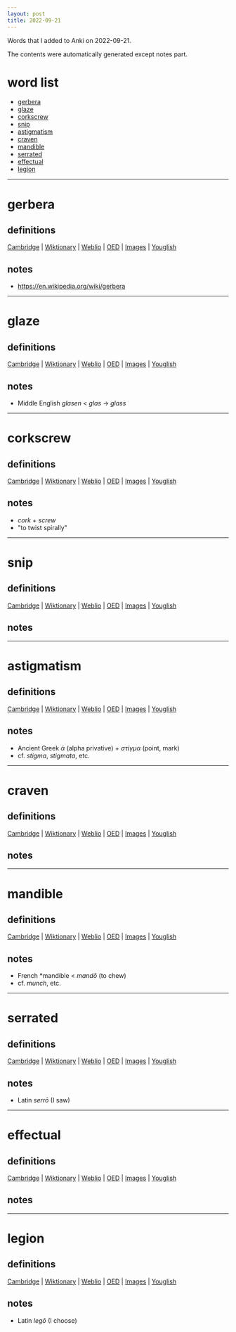 ```yaml
---
layout: post
title: 2022-09-21
---
```


Words that I added to Anki on 2022-09-21.

The contents were automatically generated except notes part.
# word list
- [gerbera](#gerbera)
- [glaze](#glaze)
- [corkscrew](#corkscrew)
- [snip](#snip)
- [astigmatism](#astigmatism)
- [craven](#craven)
- [mandible](#mandible)
- [serrated](#serrated)
- [effectual](#effectual)
- [legion](#legion)

---

# gerbera
## definitions
[Cambridge](https://dictionary.cambridge.org/us/dictionary/english/gerbera)
|
[Wiktionary](https://en.wiktionary.org/wiki/gerbera#English)
|
[Weblio](https://ejje.weblio.jp/content_find?query=gerbera&searchType=exact)
|
[OED](https://www.oed.com/search?q=gerbera)
|
[Images](https://www.google.com/search?tbm=isch&q=gerbera)
|
[Youglish](https://youglish.com/pronounce/gerbera/english/us)

## notes
- <https://en.wikipedia.org/wiki/gerbera>

---

# glaze
## definitions
[Cambridge](https://dictionary.cambridge.org/us/dictionary/english/glaze)
|
[Wiktionary](https://en.wiktionary.org/wiki/glaze#English)
|
[Weblio](https://ejje.weblio.jp/content_find?query=glaze&searchType=exact)
|
[OED](https://www.oed.com/search?q=glaze)
|
[Images](https://www.google.com/search?tbm=isch&q=glaze)
|
[Youglish](https://youglish.com/pronounce/glaze/english/us)

## notes
- Middle English *glasen* &lt; *glas* -&gt; *glass*

---

# corkscrew
## definitions
[Cambridge](https://dictionary.cambridge.org/us/dictionary/english/corkscrew)
|
[Wiktionary](https://en.wiktionary.org/wiki/corkscrew#English)
|
[Weblio](https://ejje.weblio.jp/content_find?query=corkscrew&searchType=exact)
|
[OED](https://www.oed.com/search?q=corkscrew)
|
[Images](https://www.google.com/search?tbm=isch&q=corkscrew)
|
[Youglish](https://youglish.com/pronounce/corkscrew/english/us)

## notes
- *cork* + *screw*
- "to twist spirally"

---

# snip
## definitions
[Cambridge](https://dictionary.cambridge.org/us/dictionary/english/snip)
|
[Wiktionary](https://en.wiktionary.org/wiki/snip#English)
|
[Weblio](https://ejje.weblio.jp/content_find?query=snip&searchType=exact)
|
[OED](https://www.oed.com/search?q=snip)
|
[Images](https://www.google.com/search?tbm=isch&q=snip)
|
[Youglish](https://youglish.com/pronounce/snip/english/us)

## notes

---

# astigmatism
## definitions
[Cambridge](https://dictionary.cambridge.org/us/dictionary/english/astigmatism)
|
[Wiktionary](https://en.wiktionary.org/wiki/astigmatism#English)
|
[Weblio](https://ejje.weblio.jp/content_find?query=astigmatism&searchType=exact)
|
[OED](https://www.oed.com/search?q=astigmatism)
|
[Images](https://www.google.com/search?tbm=isch&q=astigmatism)
|
[Youglish](https://youglish.com/pronounce/astigmatism/english/us)

## notes
- Ancient Greek *ἀ* (alpha privative) + *στίγμα* (point, mark)
- cf. *stigma*, *stigmata*, etc.

---

# craven
## definitions
[Cambridge](https://dictionary.cambridge.org/us/dictionary/english/craven)
|
[Wiktionary](https://en.wiktionary.org/wiki/craven#English)
|
[Weblio](https://ejje.weblio.jp/content_find?query=craven&searchType=exact)
|
[OED](https://www.oed.com/search?q=craven)
|
[Images](https://www.google.com/search?tbm=isch&q=craven)
|
[Youglish](https://youglish.com/pronounce/craven/english/us)

## notes

---

# mandible
## definitions
[Cambridge](https://dictionary.cambridge.org/us/dictionary/english/mandible)
|
[Wiktionary](https://en.wiktionary.org/wiki/mandible#English)
|
[Weblio](https://ejje.weblio.jp/content_find?query=mandible&searchType=exact)
|
[OED](https://www.oed.com/search?q=mandible)
|
[Images](https://www.google.com/search?tbm=isch&q=mandible)
|
[Youglish](https://youglish.com/pronounce/mandible/english/us)

## notes
- French *mandible &lt; *mandō* (to chew)
- cf. *munch*, etc.

---

# serrated
## definitions
[Cambridge](https://dictionary.cambridge.org/us/dictionary/english/serrated)
|
[Wiktionary](https://en.wiktionary.org/wiki/serrated#English)
|
[Weblio](https://ejje.weblio.jp/content_find?query=serrated&searchType=exact)
|
[OED](https://www.oed.com/search?q=serrated)
|
[Images](https://www.google.com/search?tbm=isch&q=serrated)
|
[Youglish](https://youglish.com/pronounce/serrated/english/us)

## notes
- Latin *serrō* (I saw)

---

# effectual
## definitions
[Cambridge](https://dictionary.cambridge.org/us/dictionary/english/effectual)
|
[Wiktionary](https://en.wiktionary.org/wiki/effectual#English)
|
[Weblio](https://ejje.weblio.jp/content_find?query=effectual&searchType=exact)
|
[OED](https://www.oed.com/search?q=effectual)
|
[Images](https://www.google.com/search?tbm=isch&q=effectual)
|
[Youglish](https://youglish.com/pronounce/effectual/english/us)

## notes

---

# legion
## definitions
[Cambridge](https://dictionary.cambridge.org/us/dictionary/english/legion)
|
[Wiktionary](https://en.wiktionary.org/wiki/legion#English)
|
[Weblio](https://ejje.weblio.jp/content_find?query=legion&searchType=exact)
|
[OED](https://www.oed.com/search?q=legion)
|
[Images](https://www.google.com/search?tbm=isch&q=legion)
|
[Youglish](https://youglish.com/pronounce/legion/english/us)

## notes
- Latin *legō* (I choose)

